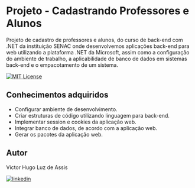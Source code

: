 
# Projeto - Cadastrando Professores e Alunos

Projeto de cadastro de professores e alunos, do curso de back-end com .NET da instituição SENAC onde desenvolvemos aplicações back-end para web utilizando a plataforma .NET da Microsoft, assim como a configuração do ambiente de trabalho, a aplicabilidade de banco de dados em sistemas back-end e o empacotamento de um sistema. 

[![MIT License](https://img.shields.io/badge/License-MIT-green.svg)](https://github.com/ViictorLuz/dev_app_dotnet_web_maf_2023_1/blob/master/LICENSE.txt)

## Conhecimentos adquiridos
 - Configurar ambiente de desenvolvimento.
 - Criar estruturas de código utilizando linguagem para back-end.
 - Implementar session e cookies da aplicação web.
 - Integrar banco de dados, de acordo com a aplicação web.
 - Gerar os pacotes da aplicação web.
 
## Autor
Victor Hugo Luz de Assis

[![linkedin](https://img.shields.io/badge/linkedin-0A66C2?style=for-the-badge&logo=linkedin&logoColor=white)](https://www.linkedin.com/in/victor-hugo-luz)
